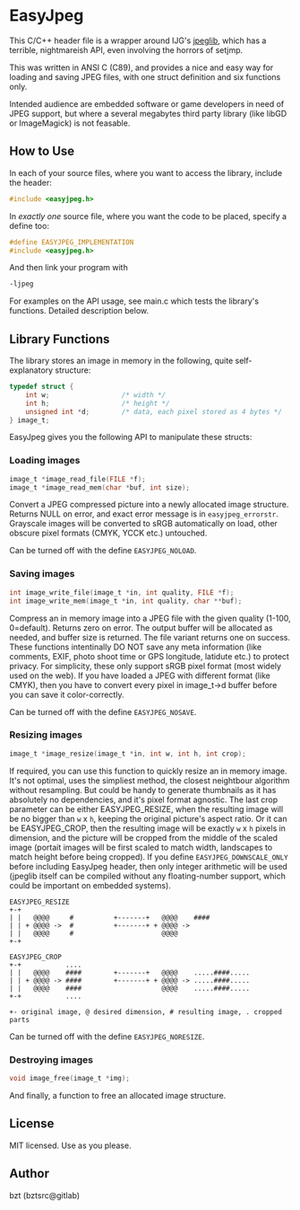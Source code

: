 EasyJpeg
========

This C/C++ header file is a wrapper around IJG's [jpeglib](http://www.ijg.org), which has a terrible, nightmareish API,
even involving the horrors of setjmp.

This was written in ANSI C (C89), and provides a nice and easy way for loading and saving JPEG files, with one struct
definition and six functions only.

Intended audience are embedded software or game developers in need of JPEG support, but where a several megabytes
third party library (like libGD or ImageMagick) is not feasable.

How to Use
----------

In each of your source files, where you want to access the library, include the header:

```c
#include <easyjpeg.h>
```

In *exactly one* source file, where you want the code to be placed, specify a define too:

```c
#define EASYJPEG_IMPLEMENTATION
#include <easyjpeg.h>
```

And then link your program with

```sh
-ljpeg
```

For examples on the API usage, see main.c which tests the library's functions. Detailed description below.

Library Functions
-----------------

The library stores an image in memory in the following, quite self-explanatory structure:

```c
typedef struct {
    int w;                  /* width */
    int h;                  /* height */
    unsigned int *d;        /* data, each pixel stored as 4 bytes */
} image_t;
```

EasyJpeg gives you the following API to manipulate these structs:

### Loading images

```c
image_t *image_read_file(FILE *f);
image_t *image_read_mem(char *buf, int size);
```

Convert a JPEG compressed picture into a newly allocated image structure. Returns NULL on error, and exact error message
is in `easyjpeg_errorstr`.  Grayscale images will be converted to sRGB automatically on load, other obscure pixel formats
(CMYK, YCCK etc.) untouched.

Can be turned off with the define `EASYJPEG_NOLOAD`.

### Saving images

```c
int image_write_file(image_t *in, int quality, FILE *f);
int image_write_mem(image_t *in, int quality, char **buf);
```

Compress an in memory image into a JPEG file with the given quality (1-100, 0=default). Returns zero on error. The output
buffer will be allocated as needed, and buffer size is returned. The file variant returns one on success. These functions
intentinally DO NOT save any meta information (like comments, EXIF, photo shoot time or GPS longitude, latidute etc.) to
protect privacy. For simplicity, these only support sRGB pixel format (most widely used on the web). If you have loaded
a JPEG with different format (like CMYK), then you have to convert every pixel in image_t->d buffer before you can save
it color-correctly.

Can be turned off with the define `EASYJPEG_NOSAVE`.

### Resizing images

```c
image_t *image_resize(image_t *in, int w, int h, int crop);
```

If required, you can use this function to quickly resize an in memory image. It's not optimal, uses the simpliest method,
the closest neightbour algorithm without resampling. But could be handy to generate thumbnails as it has absolutely no
dependencies, and it's pixel format agnostic. The last crop parameter can be either EASYJPEG_RESIZE, when the resulting
image will be no bigger than `w` x `h`, keeping the original picture's aspect ratio. Or it can be EASYJPEG_CROP, then the
resulting image will be exactly `w` x `h` pixels in dimension, and the picture will be cropped from the middle of the
scaled image (portait images will be first scaled to match width, landscapes to match height before being cropped). If
you define `EASYJPEG_DOWNSCALE_ONLY` before including EasyJpeg header, then only integer arithmetic will be used (jpeglib
itself can be compiled without any floating-number support, which could be important on embedded systems).

````
EASYJPEG_RESIZE
+-+
| |   @@@@     #          +-------+   @@@@    ####
| | + @@@@ ->  #          +-------+ + @@@@ ->
| |   @@@@     #                      @@@@
+-+

EASYJPEG_CROP
+-+           ....
| |   @@@@    ####        +-------+   @@@@    .....####.....
| | + @@@@ -> ####        +-------+ + @@@@ -> .....####.....
| |   @@@@    ####                    @@@@    .....####.....
+-+           ....

+- original image, @ desired dimension, # resulting image, . cropped parts
````

Can be turned off with the define `EASYJPEG_NORESIZE`.

### Destroying images

```c
void image_free(image_t *img);
```

And finally, a function to free an allocated image structure.

License
-------

MIT licensed. Use as you please.

Author
------

bzt (bztsrc@gitlab)
